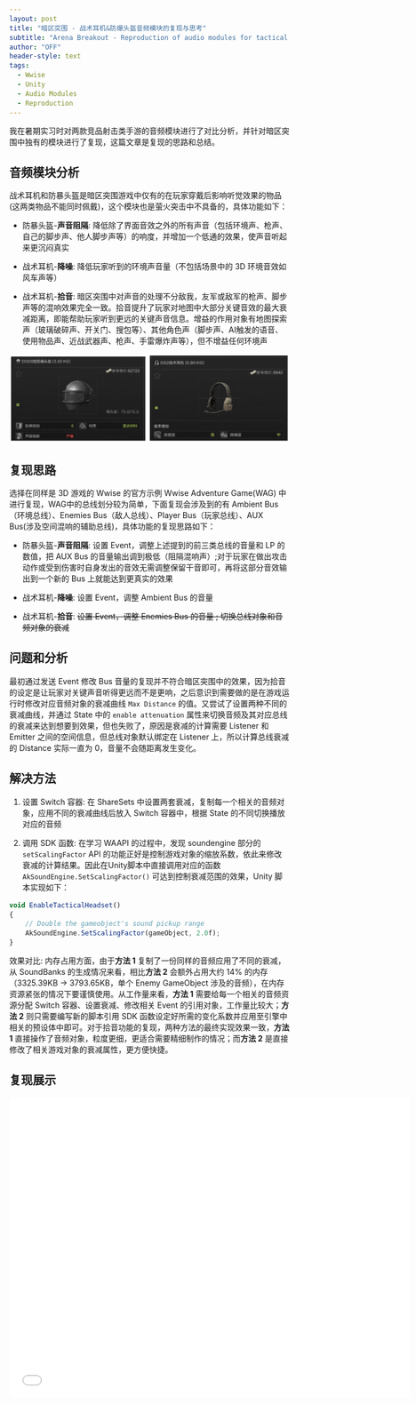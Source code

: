 ```yaml
---
layout: post
title: "暗区突围 - 战术耳机&防爆头盔音频模块的复现与思考"
subtitle: "Arena Breakout - Reproduction of audio modules for tactical earphones and explosion-proof helmets"
author: "OFF"
header-style: text
tags:
  - Wwise
  - Unity
  - Audio Modules
  - Reproduction
---
```


我在暑期实习时对两款竞品射击类手游的音频模块进行了对比分析，并针对暗区突围中独有的模块进行了复现，这篇文章是复现的思路和总结。

## 音频模块分析

战术耳机和防暴头盔是暗区突围游戏中仅有的在玩家穿戴后影响听觉效果的物品(这两类物品不能同时佩戴)，这个模块也是萤火突击中不具备的，具体功能如下：

* 防暴头盔-**声音阻隔**: 降低除了界面音效之外的所有声音（包括环境声、枪声、自己的脚步声、他人脚步声等）的响度，并增加一个低通的效果，使声音听起来更沉闷真实

* 战术耳机-**降噪**: 降低玩家听到的环境声音量（不包括场景中的 3D 环境音效如风车声等）

* 战术耳机-**拾音**: 暗区突围中对声音的处理不分敌我，友军或敌军的枪声、脚步声等的混响效果完全一致。拾音提升了玩家对地图中大部分关键音效的最大衰减距离，即能帮助玩家听到更远的关键声音信息。增益的作用对象有地图探索声（玻璃破碎声、开关门、搜包等）、其他角色声（脚步声、AI触发的语音、使用物品声、近战武器声、枪声、手雷爆炸声等），但不增益任何环境声

![](https://github.com/dvatiOFF/dvatiOFF.github.io/blob/master/img/headphone-helmet.png?raw=true)

## 复现思路

选择在同样是 3D 游戏的 Wwise 的官方示例 Wwise Adventure Game(WAG) 中进行复现，WAG中的总线划分较为简单，下面复现会涉及到的有 Ambient Bus（环境总线）、Enemies Bus（敌人总线）、Player Bus（玩家总线）、AUX Bus(涉及空间混响的辅助总线)，具体功能的复现思路如下：

* 防暴头盔-**声音阻隔**: 设置 Event，调整上述提到的前三类总线的音量和 LP 的数值，把 AUX Bus 的音量输出调到极低（阻隔混响声）;对于玩家在做出攻击动作或受到伤害时自身发出的音效无需调整保留干音即可，再将这部分音效输出到一个新的 Bus 上就能达到更真实的效果

* 战术耳机-**降噪**: 设置 Event，调整 Ambient Bus 的音量

* 战术耳机-**拾音**: <del>设置 Event，调整 Enemies Bus 的音量 ; 切换总线对象和音频对象的衰减</del>

## 问题和分析

最初通过发送 Event 修改 Bus 音量的复现并不符合暗区突围中的效果，因为拾音的设定是让玩家对关键声音听得更远而不是更响，之后意识到需要做的是在游戏运行时修改对应音频对象的衰减曲线 `Max Distance` 的值。又尝试了设置两种不同的衰减曲线，并通过 State 中的 `enable attenuation` 属性来切换音频及其对应总线的衰减来达到想要到效果，但也失败了，原因是衰减的计算需要 Listener 和 Emitter 之间的空间信息，但总线对象默认绑定在 Listener 上，所以计算总线衰减的 Distance 实际一直为 0，音量不会随距离发生变化。

## 解决方法

1. 设置 Switch 容器: 在 ShareSets 中设置两套衰减，复制每一个相关的音频对象，应用不同的衰减曲线后放入 Switch 容器中，根据 State 的不同切换播放对应的音频

2. 调用 SDK 函数: 在学习 WAAPI 的过程中，发现 soundengine 部分的 `setScalingFactor` API 的功能正好是控制游戏对象的缩放系数，依此来修改衰减的计算结果。因此在Unity脚本中直接调用对应的函数 `AkSoundEngine.SetScalingFactor()` 可达到控制衰减范围的效果，Unity 脚本实现如下：

```ts
void EnableTacticalHeadset()
{
    // Double the gameobject's sound pickup range
    AkSoundEngine.SetScalingFactor(gameObject, 2.0f); 
}
```

效果对比: 内存占用方面，由于**方法 1** 复制了一份同样的音频应用了不同的衰减，从 SoundBanks 的生成情况来看，相比**方法 2** 会额外占用大约 14% 的内存（3325.39KB → 3793.65KB，单个 Enemy GameObject 涉及的音频），在内存资源紧张的情况下要谨慎使用。从工作量来看，**方法 1** 需要给每一个相关的音频资源分配 Switch 容器、设置衰减、修改相关 Event 的引用对象，工作量比较大；**方法 2** 则只需要编写新的脚本引用 SDK 函数设定好所需的变化系数并应用至引擎中相关的预设体中即可。对于拾音功能的复现，两种方法的最终实现效果一致，**方法 1** 直接操作了音频对象，粒度更细，更适合需要精细制作的情况；而**方法 2** 是直接修改了相关游戏对象的衰减属性，更方便快捷。

## 复现展示

<iframe src="//player.bilibili.com/player.html?aid=303425834&bvid=BV1NP411n79H&cid=845139297&page=1" scrolling="no" border="0" frameborder="no" framespacing="0" allowfullscreen="true" width="720" height="540"> </iframe>

